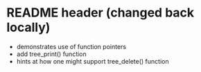 # README header (changed back locally)
* demonstrates use of function pointers
* add tree_print() function
* hints at how one might support tree_delete() function
